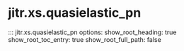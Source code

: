 # jitr.xs.quasielastic_pn

::: jitr.xs.quasielastic_pn
    options:
      show_root_heading: true
      show_root_toc_entry: true
      show_root_full_path: false
